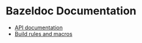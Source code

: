 # Bazeldoc Documentation

- [API documentation](api.md)
- [Build rules and macros](build_rules_overview.md)

